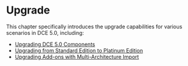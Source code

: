 # Upgrade

This chapter specifically introduces the upgrade capabilities for various scenarios in DCE 5.0, including:

- [Upgrading DCE 5.0 Components](install/upgrade.md)
- [Upgrading from Standard Edition to Platinum Edition](install/evolve.md)
- [Upgrading Add-ons with Multi-Architecture Import](../kpanda/user-guide/helm/multi-archi-helm.md)
